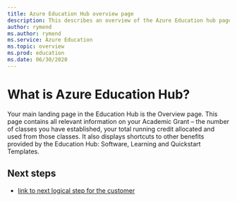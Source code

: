 ```yaml
---
title: Azure Education Hub overview page
description: This describes an overview of the Azure Education hub page.
author: rymend
ms.author: rymend
ms.service: Azure Education
ms.topic: overview
ms.prod: education
ms.date: 06/30/2020
---
```


# What is Azure Education Hub? 

Your main landing page in the Education Hub is the Overview page. This page contains all
relevant information on your Academic Grant – the number of classes you have established,
your total running credit allocated and used from those classes. It also displays shortcuts to
other benefits provided by the Education Hub: Software, Learning and Quickstart Templates.
<!-- IMAGE>
1. Courses Total number of active courses on the Instructor’s account
1. Labs Total number of active labs that have been passed out to students
1. Action needed Any actions you need to complete, such as accepting a Lab invitation
1. Software Free software available to download as an Educator
1. Learning Free Azure learning pathways to access through Microsoft Learn
1. Quickstart Templates Azure templates to help speed up and simplify deployment for
common tasks

## <article body>

<!---
After the intro, you can develop your overview by discussing the features that answer the "Why should I care" question with a bit more depth.
Be sure to call out any basic requirements and dependencies, as well as limitations or overhead.
Don't catalog every feature, and some may only need to be mentioned as available, without any discussion.
--->

## <Top task>

<!---Suggested:
An effective way to structure you overview article is to create an H2 for the top customer tasks identified in milestone one of the [Content + Learning content model](contribute-get-started-mvc.md) and describe how the product/service helps customers with that task.
Create a new H2 for each task you list.
--->

## Next steps

<!---Some context for the following links goes here--->
- [link to next logical step for the customer](global-quickstart-template.md)

